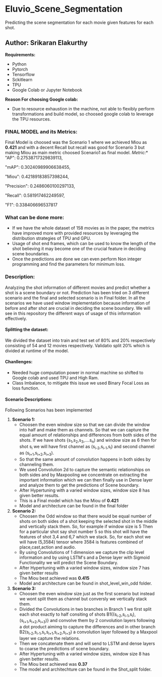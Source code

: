 # Eluvio_Scene_Segmentation
Predicting the scene segmentation for each movie given features for each shot.

## Author: Srikaran Elakurthy
**Requirements:**
- Python
- Pytorch
- Tensorflow
- Sckitlearn
- TPU
- Google Colab or Jupyter Notebook

**Reason For choosing Google colab:**
- Due to resource exhaustion in the machine, not able to flexibly perform transformations and build model, so choosed google colab to leverage the TPU resources. 

### FINAL MODEL and its Metrics:
Final Model is choosed was the Scenario 1 where we achieved Miou as **0.421** and with a decent Recall but recall was good for Scenario 3 but making Miou as main metric choosed Scenario1 as final model.
**Metric*:**
"AP": 0.27538717329839113,

"mAP": 0.30240989906638455,

"Miou": 0.42189183857398244,

"Precision": 0.2486060100297133,

"Recall": 0.581917462249597,

"F1": 0.338406696537817

### What can be done more:
- If we have the whole dataset of 158 movies as in the paper, the metrics have improved more with provided resources by leveraging the distribution strategies of TPU and GPU.
- Usage of shot end frames, which can be used to know the length of the shot believing it may become one of the crucial feature in deciding scene boundaries.
- Once the predictions are done we can even perform Non integer programming and find the parameters for minimum loss.

### Description:
Analyzing the shot information of different movies and predict whether a shot is a scene boundary or not. Prediction has been tried on 3 different scenario and the final and selected scenario is in Final folder. In all the scenarios we have used window implementation because information of before and after shot are crucial in deciding the scene boundary. We will see in this repository the different ways of usage of this information effectively.

#### Splitting the dataset:
We divided the dataset into train and test set of 80% and 20% respectively consisting of 54 and 12 movies respectively. Validatio split 20% which is divided at runtime of the model.

#### Chanllenges:
 - Needed huge computation power in normal machine so shifted to Google colab and used TPU and High Ram.
 - Class Imbalance, to mitigate this issue we used Binary Focal Loss as loss function.
#### Scenario Descriptions:
Following Scenarios has been implemented 
1. **Scenario 1:**
    - Choosen the even window size so that we can divide the window into half and make them as channels. So that we can capture the equal amount of relationships and differences from both sides of the shots. If we have shots {s<sub>1</sub>,s<sub>2</sub>,s<sub>3</sub>,....s<sub>n</sub>) and window size as 6 then for shot s<sub>i</sub> we will have first channel as (s<sub>i-2</sub>,s<sub>i-1</sub>,s<sub>i</sub>) and second channel as (s<sub>i+1</sub>,s<sub>i+2</sub>,s<sub>i+3</sub>).
    - So that the same amount of convolution happens in both sides by channeling them.
    - We used Convolution 2d to capture the semantic relationships on both sides and by Maxpooling we concentrate on extracting the important information which we can then finally use in Dense layer and analyze them to get the predictions of Scene boundary.
    - After Hypertuning with a varied window sizes, window size 8 has given better results.
    - This is a Final model which has the Miou of **0.421**
    - Model and architecture can be found in the final folder
2. **Scenario 2:** 
    - Choosen the Odd window so that there would be equal number of shots on both sides of a shot keeping the selected shot in the middle and vertically stack them. So, for example if window size is 5 Then for a particular shot say shot number 5 so this shot will have the features of shot 3,4 and 6,7 which we stack. So, for each shot we will have (5,3584) tensor where 3584 is features combined of place,cast,action and audio.
    - By using Convolutions of 1 dimension we capture the clip level information and by using LSTM's and a Dense layer with Sigmoid Functionality we will predict the Scene Boundary.
    - After Hypertuning with a varied window sizes, window size 7 has given better results
    - The Miou best achieved was **0.415**
    - Model and architecture can be found in shot_level_win_odd folder.
3. **Scenario 3:**
    -   Choosen the even window size just as the first scenario but instead we wont split them as channel but conversly we vertically stack them.
    -   Divided the Convolutions in two branches in Branch 1 we first split each shot exactly to half consiting of shots B1{(s<sub>i-2</sub>,s<sub>i-1</sub>,s<sub>i</sub>),(s<sub>i+1</sub>,s<sub>i+2</sub>,s<sub>i+3</sub>)} and convolve them by 2 convolution layers following a dot product aimimg to capture the differences and in other branch B2(s<sub>i-2</sub>,s<sub>i-1</sub>,s<sub>i</sub>,s<sub>i+1</sub>,s<sub>i+2</sub>,s<sub>i+3</sub>) a convolution layer followed by a Maxpool layer we capture the relations.
    -   Then we concatenate them and will send to LSTM and dense layers to coarse the predictions of scene boundary.
    -   After Hypertuning with a varied window sizes, window size 8 has given better results.
    -   The Miou best achieved was **0.37**
    -   The model and architechture can be found in the Shot_split folder.
 
